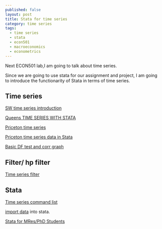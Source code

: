 ```yaml
---
published: false
layout: post
title: Stata for time series
category: time series
tags:
  - time series
  - stata
  - econ501
  - macroeconomics
  - econometrics
---
```

Next ECON501 lab,I am going to talk about time series.

Since we are going to use stata for our assignment and project, I am going to introduce the functionarity of Stata in terms of time series.


## Time series

[SW time series introduction](http://www.ssc.upenn.edu/~fdiebold/Teaching104/Ch14_slides.pdf)


[Queens TIME SERIES WITH STATA](http://econ.queensu.ca/faculty/gregory/econ452/manual.pdf)


[Priceton time series](https://www.princeton.edu/~otorres/TS101.pdf)


[Priceton time series data in Stata](http://dss.princeton.edu/online_help/stats_packages/stata/time_series_data.htm)


[Basic DF test and corr graph](https://www.american.edu/ctrl/upload/Stata-Time-series-Fall-2011.pdf)


## Filter/ hp filter

[Time series filter](http://fmwww.bc.edu/repec/nasug2006/TSFiltering_beamer.pdf)

## Stata

[Time series command list](http://www.stata-press.com/manuals/ts_time_series.pdf) 

 [import data](http://pages.stern.nyu.edu/~dbackus/3386/Data/PWT/importPWT_description.txt) into stata.
 
 [Stata for MRes/PhD Students](http://personal.lse.ac.uk/lembcke/teaching.html)
